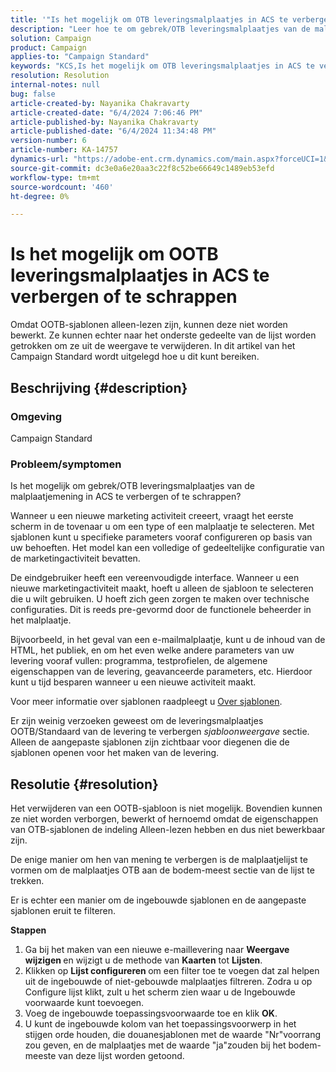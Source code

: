 ```yaml
---
title: '"Is het mogelijk om OTB leveringsmalplaatjes in ACS te verbergen of te schrappen?'
description: "Leer hoe te om gebrek/OTB leveringsmalplaatjes van de malplaatjemening in Adobe Campaign Standard (ACS) te verbergen of te schrappen."
solution: Campaign
product: Campaign
applies-to: "Campaign Standard"
keywords: "KCS,Is het mogelijk om OTB leveringsmalplaatjes in ACS te verbergen of te schrappen"
resolution: Resolution
internal-notes: null
bug: false
article-created-by: Nayanika Chakravarty
article-created-date: "6/4/2024 7:06:46 PM"
article-published-by: Nayanika Chakravarty
article-published-date: "6/4/2024 11:34:48 PM"
version-number: 6
article-number: KA-14757
dynamics-url: "https://adobe-ent.crm.dynamics.com/main.aspx?forceUCI=1&pagetype=entityrecord&etn=knowledgearticle&id=d3a78294-a522-ef11-840a-002248092444"
source-git-commit: dc3e0a6e20aa3c22f8c52be66649c1489eb53efd
workflow-type: tm+mt
source-wordcount: '460'
ht-degree: 0%

---
```


# Is het mogelijk om OOTB leveringsmalplaatjes in ACS te verbergen of te schrappen


Omdat OOTB-sjablonen alleen-lezen zijn, kunnen deze niet worden bewerkt. Ze kunnen echter naar het onderste gedeelte van de lijst worden getrokken om ze uit de weergave te verwijderen. In dit artikel van het Campaign Standard wordt uitgelegd hoe u dit kunt bereiken.

## Beschrijving {#description}


### <b>Omgeving</b>

Campaign Standard

### <b>Probleem/symptomen</b>

Is het mogelijk om gebrek/OTB leveringsmalplaatjes van de malplaatjemening in ACS te verbergen of te schrappen?

Wanneer u een nieuwe marketing activiteit creeert, vraagt het eerste scherm in de tovenaar u om een type of een malplaatje te selecteren. Met sjablonen kunt u specifieke parameters vooraf configureren op basis van uw behoeften. Het model kan een volledige of gedeeltelijke configuratie van de marketingactiviteit bevatten.

De eindgebruiker heeft een vereenvoudigde interface. Wanneer u een nieuwe marketingactiviteit maakt, hoeft u alleen de sjabloon te selecteren die u wilt gebruiken. U hoeft zich geen zorgen te maken over technische configuraties. Dit is reeds pre-gevormd door de functionele beheerder in het malplaatje.

Bijvoorbeeld, in het geval van een e-mailmalplaatje, kunt u de inhoud van de HTML, het publiek, en om het even welke andere parameters van uw levering vooraf vullen: programma, testprofielen, de algemene eigenschappen van de levering, geavanceerde parameters, etc. Hierdoor kunt u tijd besparen wanneer u een nieuwe activiteit maakt.

Voor meer informatie over sjablonen raadpleegt u [Over sjablonen](https://experienceleague.adobe.com/docs/campaign-standard/using/getting-started/marketing-plans/marketing-activity-templates.html?lang=en).

Er zijn weinig verzoeken geweest om de leveringsmalplaatjes OOTB/Standaard van de levering te verbergen *sjabloonweergave* sectie. Alleen de aangepaste sjablonen zijn zichtbaar voor diegenen die de sjablonen openen voor het maken van de levering.






## Resolutie {#resolution}


Het verwijderen van een OOTB-sjabloon is niet mogelijk. Bovendien kunnen ze niet worden verborgen, bewerkt of hernoemd omdat de eigenschappen van OTB-sjablonen de indeling Alleen-lezen hebben en dus niet bewerkbaar zijn.

De enige manier om hen van mening te verbergen is de malplaatjelijst te vormen om de malplaatjes OTB aan de bodem-meest sectie van de lijst te trekken.

Er is echter een manier om de ingebouwde sjablonen en de aangepaste sjablonen eruit te filteren.

<b>Stappen</b>

1. Ga bij het maken van een nieuwe e-maillevering naar <b>Weergave wijzigen </b>en wijzigt u de methode van <b>Kaarten</b> tot <b>Lijsten</b>.
2. Klikken op <b>Lijst configureren </b>om een filter toe te voegen dat zal helpen uit de ingebouwde of niet-gebouwde malplaatjes filtreren. Zodra u op Configure lijst klikt, zult u het scherm zien waar u de Ingebouwde voorwaarde kunt toevoegen.
3. Voeg de ingebouwde toepassingsvoorwaarde toe en klik <b>OK</b>.
4. U kunt de ingebouwde kolom van het toepassingsvoorwerp in het stijgen orde houden, die douanesjablonen met de waarde &quot;Nr&quot;voorrang zou geven, en de malplaatjes met de waarde &quot;ja&quot;zouden bij het bodem-meeste van deze lijst worden getoond.

